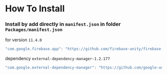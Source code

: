 # How To Install

### Install by add directly in `manifest.json` in folder `Packages/manifest.json`

for version `11.4.0`
```csharp
"com.google.firebase.app": "https://github.com/firebase-unity/firebase-app.git#11.4.0",
```

dependency `external-dependency-manager-1.2.177`
```csharp
"com.google.external-dependency-manager": "https://github.com/google-unity/external-dependency-manager.git#1.2.177",
```
